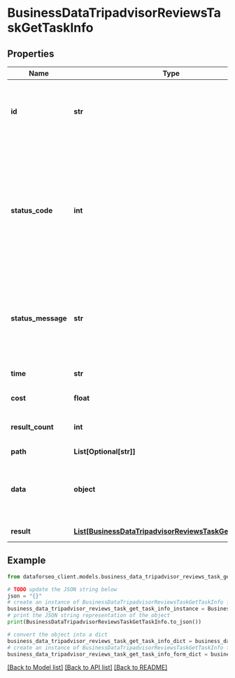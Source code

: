 # BusinessDataTripadvisorReviewsTaskGetTaskInfo


## Properties

Name | Type | Description | Notes
------------ | ------------- | ------------- | -------------
**id** | **str** | task identifier unique task identifier in our system in the UUID format | [optional] 
**status_code** | **int** | status code of the task generated by DataForSEO, can be within the following range: 10000-60000 you can find the full list of the response codes here | [optional] 
**status_message** | **str** | informational message of the task you can find the full list of general informational messages here | [optional] 
**time** | **str** | execution time, seconds | [optional] 
**cost** | **float** | total tasks cost, USD | [optional] 
**result_count** | **int** | number of elements in the result array | [optional] 
**path** | **List[Optional[str]]** | URL path | [optional] 
**data** | **object** | contains the same parameters that you specified in the POST request | [optional] 
**result** | [**List[BusinessDataTripadvisorReviewsTaskGetResultInfo]**](BusinessDataTripadvisorReviewsTaskGetResultInfo.md) | array of results | [optional] 

## Example

```python
from dataforseo_client.models.business_data_tripadvisor_reviews_task_get_task_info import BusinessDataTripadvisorReviewsTaskGetTaskInfo

# TODO update the JSON string below
json = "{}"
# create an instance of BusinessDataTripadvisorReviewsTaskGetTaskInfo from a JSON string
business_data_tripadvisor_reviews_task_get_task_info_instance = BusinessDataTripadvisorReviewsTaskGetTaskInfo.from_json(json)
# print the JSON string representation of the object
print(BusinessDataTripadvisorReviewsTaskGetTaskInfo.to_json())

# convert the object into a dict
business_data_tripadvisor_reviews_task_get_task_info_dict = business_data_tripadvisor_reviews_task_get_task_info_instance.to_dict()
# create an instance of BusinessDataTripadvisorReviewsTaskGetTaskInfo from a dict
business_data_tripadvisor_reviews_task_get_task_info_form_dict = business_data_tripadvisor_reviews_task_get_task_info.from_dict(business_data_tripadvisor_reviews_task_get_task_info_dict)
```
[[Back to Model list]](../README.md#documentation-for-models) [[Back to API list]](../README.md#documentation-for-api-endpoints) [[Back to README]](../README.md)


